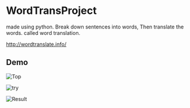 WordTransProject
====

made using python. Break down sentences into words, Then translate the words. called word translation.

http://wordtranslate.info/

## Demo

![Top](https://github.com/ryosuke-hujisawa/WordTransProject/tree/master/for_github_img/top.jpg "top")

![try](https://github.com/ryosuke-hujisawa/WordTransProject/tree/master/for_github_img/try.jpg "try")

![Result](https://github.com/ryosuke-hujisawa/WordTransProject/tree/master/for_github_img/result.jpg "result")